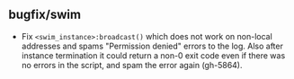 ## bugfix/swim

* Fix `<swim_instance>:broadcast()` which does not work on non-local addresses
  and spams "Permission denied" errors to the log. Also after instance
  termination it could return a non-0 exit code even if there was no errors in
  the script, and spam the error again (gh-5864).
